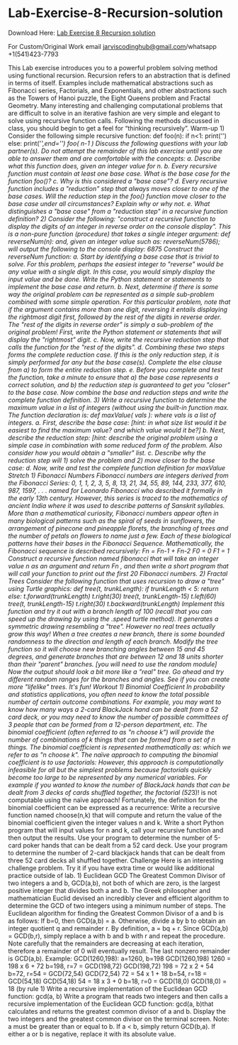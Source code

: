 # Lab-Exercise-8-Recursion-solution

Download Here: [Lab Exercise 8 Recursion solution](https://jarviscodinghub.com/assignment/lab-exercise-8-recursion-solution/)

For Custom/Original Work email jarviscodinghub@gmail.com/whatsapp +1(541)423-7793

This Lab exercise introduces you to a powerful problem solving method using functional recursion. Recursion refers to an abstraction that is defined in terms of itself. Examples include mathematical abstractions such as Fibonacci series, Factorials, and Exponentials, and other abstractions such as the Towers of Hanoi puzzle, the Eight Queens problem and Fractal Geometry. Many interesting and challenging computational problems that are difficult to solve in an iterative fashion are very simple and elegant to solve using recursive function calls. Following the methods discussed in class, you should begin to get a feel for “thinking recursively”.
Warm-up 1) Consider the following simple recursive function: def foo(n): if n<1: print('') else: print('*',end='') foo( n-1 ) Discuss the following questions with your lab partner(s). Do not attempt the remainder of this lab exercise until you are able to answer them and are comfortable with the concepts: a. Describe what this function does, given an integer value for n. b. Every recursive function must contain at least one base case. What is the base case for the function foo()? c. Why is this considered a "base case"? d. Every recursive function includes a "reduction" step that always moves closer to one of the base cases. Will the reduction step in the foo() function move closer to the base case under all circumstances? Explain why or why not. e. What distinguishes a "base case" from a "reduction step" in a recursive function definition? 2) Consider the following: "construct a recursive function to display the digits of an integer in reverse order on the console display". This is a non-pure function (procedure) that takes a single integer argument: def reverseNum(n): and, given an integer value such as: reverseNum(5786); will output the following to the console display: 6875 Construct the reverseNum function: a. Start by identifying a base case that is trivial to solve. For this problem, perhaps the easiest integer to "reverse" would be any value with a single digit. In this case, you would simply display the input value and be done. Write the Python statement or statements to implement the base case and return. b. Next, determine if there is some way the original problem can be represented as a simple sub-problem combined with some simple operation. For this particular problem, note that if the argument contains more than one digit, reversing it entails displaying the rightmost digit first, followed by the rest of the digits in reverse order. The "rest of the digits in reverse order" is simply a sub-problem of the original problem! First, write the Python statement or statements that will display the "rightmost" digit. c. Now, write the recursive reduction step that calls the function for the "rest of the digits". d. Combining these two steps forms the complete reduction case. If this is the only reduction step, it is simply performed for any but the base case(s). Complete the else clause from a) to form the entire reduction step. e. Before you complete and test the function, take a minute to ensure that a) the base case represents a correct solution, and b) the reduction step is guaranteed to get you "closer" to the base case. Now combine the base and reduction steps and write the complete function definition. 3) Write a recursive function to determine the maximum value in a list of integers (without using the built-in function max. The function declaration is: def maxValue( vals ): where vals is a list of integers. a. First, describe the base case: [hint: in what size list would it be easiest to find the maximum value? and which value would it be?] b. Next, describe the reduction step: [hint: describe the original problem using a simple case in combination with some reduced form of the problem. Also consider how you would obtain a "smaller" list. c. Describe why the reduction step will 1) solve the problem and 2) move closer to the base case: d. Now, write and test the complete function definition for maxValue Stretch 1) Fibonacci Numbers Fibonacci numbers are integers derived from the Fibonacci Series: 0, 1, 1, 2, 3, 5, 8, 13, 21, 34, 55, 89, 144, 233, 377, 610, 987, 1597, . . . named for Leonardo Fibonacci who described it formally in the early 13th century. However, this series is traced to the mathematics of ancient India where it was used to describe patterns of Sanskrit syllables. More than a mathematical curiosity, Fibonacci numbers appear often in many biological patterns such as the spiral of seeds in sunflowers, the arrangement of pinecone and pineapple florets, the branching of trees and the number of petals on flowers to name just a few. Each of these biological patterns have their bases in the Fibonacci Sequence. Mathematically, the Fibonacci sequence is described recursively: Fn = Fn-1 + Fn-2 F0 = 0 F1 = 1 Construct a recursive function named fibonacci that will take an integer value n as an argument and return Fn , and then write a short program that will call your function to print out the first 20 Fibonacci numbers. 2) Fractal Trees Consider the following function that uses recursion to draw a "tree" using Turtle graphics: def tree(t, trunkLength): if trunkLength < 5: return else: t.forward(trunkLength) t.right(30) tree(t, trunkLength-15) t.left(60) tree(t, trunkLength-15) t.right(30) t.backward(trunkLength) Implement this function and try it out with a branch length of 100 (recall that you can speed up the drawing by using the .speed turtle method). It generates a symmetric drawing resembling a "tree". However no real trees actually grow this way! When a tree creates a new branch, there is some bounded randomness to the direction and length of each branch. Modify the tree function so it will choose new branching angles between 15 and 45 degrees, and generate branches that are between 12 and 18 units shorter than their "parent" branches. [you will need to use the random module] Now the output should look a bit more like a "real" tree. Go ahead and try different random ranges for the branches and angles. See if you can create more "lifelike" trees. It's fun! Workout 1) Binomial Coefficient In probability and statistics applications, you often need to know the total possible number of certain outcome combinations. For example, you may want to know how many ways a 2-card BlackJack hand can be dealt from a 52 card deck, or you may need to know the number of possible committees of 3 people that can be formed from a 12-person department, etc. The binomial coefficient (often referred to as "n choose k") will provide the number of combinations of k things that can be formed from a set of n things. The binomial coefficient is represented mathematically as: which we refer to as "n choose k". The naïve approach to computing the binomial coefficient is to use factorials: However, this approach is computationally infeasible for all but the simplest problems because factorials quickly become too large to be represented by any numerical variables. For example if you wanted to know the number of BlackJack hands that can be dealt from 3 decks of cards shuffled together, the factorial (52*3)! is not computable using the naïve approach! Fortunately, the definition for the binomial coefficient can be expressed as a recurrence: Write a recursive function named choose(n,k) that will compute and return the value of the binomial coefficient given the integer values n and k. Write a short Python program that will input values for n and k, call your recursive function and then output the results. Use your program to determine the number of 5-card poker hands that can be dealt from a 52 card deck. Use your program to determine the number of 2-card blackjack hands that can be dealt from three 52 card decks all shuffled together. Challenge Here is an interesting challenge problem. Try it if you have extra time or would like additional practice outside of lab. 1) Euclidean GCD The Greatest Common Divisor of two integers a and b, GCD(a,b), not both of which are zero, is the largest positive integer that divides both a and b. The Greek philosopher and mathematician Euclid devised an incredibly clever and efficient algorithm to determine the GCD of two integers using a minimum number of steps. The Euclidean algorithm for finding the Greatest Common Divisor of a and b is as follows: If b=0, then GCD(a,b) = a. Otherwise, divide a by b to obtain an integer quotient q and remainder r. By definition, a = bq + r. Since GCD(a,b) = GCD(b,r), simply replace a with b and b with r and repeat the procedure. Note carefully that the remainders are decreasing at each iteration, therefore a remainder of 0 will eventually result. The last nonzero remainder is GCD(a,b). Example: GCD(1260,198): a=1260, b=198 GCD(1260,198) 1260 = 198 x 6 + 72 b=198, r=7 = GCD(198,72) GCD(198,72) 198 = 72 x 2 + 54 b=72, r=54 = GCD(72,54) GCD(72,54) 72 = 54 x 1 + 18 b=54, r=18 = GCD(54,18) GCD(54,18) 54 = 18 x 3 + 0 b=18, r=0 = GCD(18,0) GCD(18,0) = 18 (by rule 1) Write a recursive implementation of the Euclidean GCD function: gcd(a, b) Write a program that reads two integers and then calls a recursive implementation of the Euclidean GCD function: gcd(a, b)that calculates and returns the greatest common divisor of a and b. Display the two integers and the greatest common divisor on the terminal screen. Note: a must be greater than or equal to b. If a < b, simply return GCD(b,a). If either a or b is negative, replace it with its absolute value.
